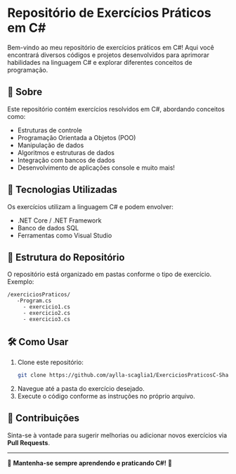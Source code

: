# Repositório de Exercícios Práticos em C#

Bem-vindo ao meu repositório de exercícios práticos em C#! Aqui você encontrará diversos códigos e projetos desenvolvidos para aprimorar habilidades na linguagem C# e explorar diferentes conceitos de programação.

## 📌 Sobre
Este repositório contém exercícios resolvidos em C#, abordando conceitos como:
- Estruturas de controle
- Programação Orientada a Objetos (POO)
- Manipulação de dados
- Algoritmos e estruturas de dados
- Integração com bancos de dados
- Desenvolvimento de aplicações console e muito mais!

## 🚀 Tecnologias Utilizadas
Os exercícios utilizam a linguagem C# e podem envolver:
- .NET Core / .NET Framework
- Banco de dados SQL
- Ferramentas como Visual Studio

## 📂 Estrutura do Repositório

O repositório está organizado em pastas conforme o tipo de exercício. Exemplo:
```
/exerciciosPraticos/
   -Program.cs
     - exercicio1.cs
     - exercicio2.cs
     - exercicio3.cs
```


## 🛠 Como Usar
1. Clone este repositório:
   ```sh
   git clone https://github.com/aylla-scaglia1/ExerciciosPraticosC-Sharp.git
   ```
2. Navegue até a pasta do exercício desejado.
3. Execute o código conforme as instruções no próprio arquivo.

## 🤝 Contribuições
Sinta-se à vontade para sugerir melhorias ou adicionar novos exercícios via **Pull Requests**.


---
📌 **Mantenha-se sempre aprendendo e praticando C#!** 🚀

